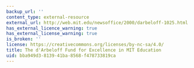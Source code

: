 ```yaml
---
backup_url: ''
content_type: external-resource
external_url: http://web.mit.edu/newsoffice/2000/darbeloff-1025.html
has_external_licence_warning: true
has_external_license_warning: true
is_broken: ''
license: https://creativecommons.org/licenses/by-nc-sa/4.0/
title: The d'Arbeloff Fund for Excellence in MIT Education
uid: bba949d3-8139-41ba-8568-f478733819ca
---
```

